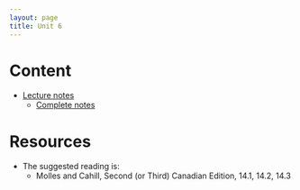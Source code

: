 ```yaml
---
layout: page
title: Unit 6
---
```


# Content

* [Lecture notes](materials/exploitation.handouts.pdf)
    * [Complete notes](materials/exploitation.complete.pdf)

# Resources

* The suggested reading is:
  * Molles and Cahill, Second (or Third) Canadian Edition, 14.1, 14.2, 14.3


